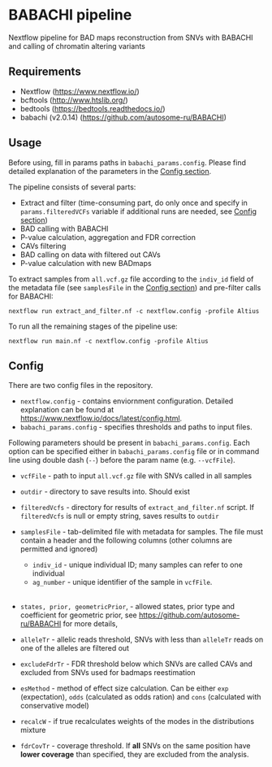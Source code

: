 # BABACHI pipeline

Nextflow pipeline for BAD maps reconstruction from SNVs with BABACHI and calling of chromatin altering variants

## Requirements
- Nextflow (https://www.nextflow.io/)
- bcftools (http://www.htslib.org/)
- bedtools (https://bedtools.readthedocs.io/)
- babachi (v2.0.14) (https://github.com/autosome-ru/BABACHI)



## Usage
Before using, fill in params paths in ```babachi_params.config```. Please find detailed explanation of the parameters in the [Config section](#config).

The pipeline consists of several parts:
- Extract and filter (time-consuming part, do only once and specify in ```params.filteredVCFs``` variable if additional runs are needed, see [Config section](#config))
- BAD calling with BABACHI
- P-value calculation, aggregation and FDR correction
- CAVs filtering
- BAD calling on data with filtered out CAVs
- P-value calculation with new BADmaps

To extract samples from ```all.vcf.gz``` file according to the ```indiv_id``` field of the metadata file (see ```samplesFile``` in the [Config section](#config)) and pre-filter calls for BABACHI:
```
nextflow run extract_and_filter.nf -c nextflow.config -profile Altius
```

To run all the remaining stages of the pipeline use:
```
nextflow run main.nf -c nextflow.config -profile Altius
```

## Config
There are two config files in the repository.
- ```nextflow.config``` - contains enviornment configuration. Detailed explanation can be found at https://www.nextflow.io/docs/latest/config.html. 
- ```babachi_params.config``` - specifies thresholds and paths to input files.

Following parameters should be present in ```babachi_params.config```. Each option can be specified either in ```babachi_params.config``` file or in command line using double dash (```--```) before the param name (e.g. ```--vcfFile```).
- ```vcfFile``` - path to input ```all.vcf.gz``` file with SNVs called in all samples

- ```outdir``` - directory to save results into. Should exist

- ```filteredVcfs``` - directory for results of ```extract_and_filter.nf``` script. If ```filteredVcfs``` is null or empty string, saves results to ```outdir```

- ```samplesFile``` - tab-delimited file with metadata for samples. The file must contain a header and the following columns (other columns are permitted and ignored)
    - ```indiv_id``` - unique individual ID; many samples can refer to one individual
    - ```ag_number``` - unique identifier of the sample in ```vcfFile```.<br><br>

- ```states, prior, geometricPrior```,  - allowed states, prior type and coefficient for geometric prior, see https://github.com/autosome-ru/BABACHI for more details,
- ```alleleTr``` - allelic reads threshold, SNVs with less than ```alleleTr``` reads on one of the alleles are filtered out
- ```excludeFdrTr``` - FDR threshold below which SNVs are called CAVs and excluded from SNVs used for badmaps reestimation
- ```esMethod``` - method of effect size calculation. Can be either ```exp``` (expectation), ```odds``` (calculated as odds ration) and ```cons``` (calculated with conservative model)
- ```recalcW``` - if true recalculates weights of the modes in the distributions mixture
- ```fdrCovTr``` - coverage threshold. If <b>all</b> SNVs on the same position have <b>lower coverage</b> than specified, they are excluded from the analysis.